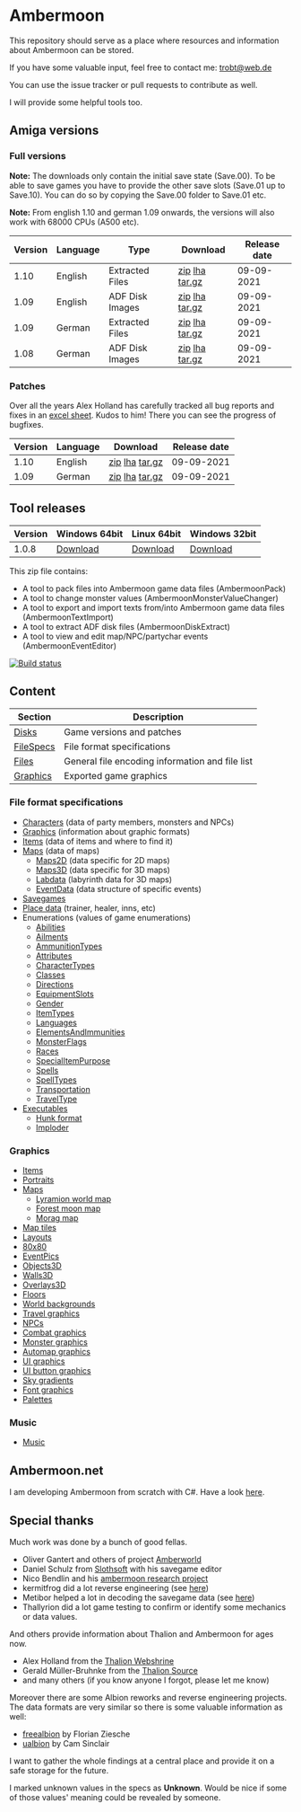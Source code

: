 # Ambermoon

This repository should serve as a place where resources and information about Ambermoon can be stored.

If you have some valuable input, feel free to contact me: trobt@web.de

You can use the issue tracker or pull requests to contribute as well.

I will provide some helpful tools too.

## Amiga versions

### Full versions

**Note:** The downloads only contain the initial save state (Save.00). To be able to save games you have to provide the other save slots (Save.01 up to Save.10).
 You can do so by copying the Save.00 folder to Save.01 etc.

**Note:** From english 1.10 and german 1.09 onwards, the versions will also work with 68000 CPUs (A500 etc).

Version | Language | Type | Download | Release date
--- | --- | --- | --- | ---
1.10 | English | Extracted Files | [zip](https://github.com/Pyrdacor/Ambermoon/raw/master/Disks/English/ambermoon_english_1.10_extracted.zip) [lha](https://github.com/Pyrdacor/Ambermoon/raw/master/Disks/English/ambermoon_english_1.10_extracted.lha) [tar.gz](https://github.com/Pyrdacor/Ambermoon/raw/master/Disks/English/ambermoon_english_1.10_extracted.tar.gz) | 09-09-2021
1.09 | English | ADF Disk Images | [zip](https://github.com/Pyrdacor/Ambermoon/raw/master/Disks/English/ambermoon_english_1.10_adf.zip) [lha](https://github.com/Pyrdacor/Ambermoon/raw/master/Disks/English/ambermoon_english_1.10_adf.lha) [tar.gz](https://github.com/Pyrdacor/Ambermoon/raw/master/Disks/English/ambermoon_english_1.10_adf.tar.gz) | 09-09-2021
1.09 | German | Extracted Files | [zip](https://github.com/Pyrdacor/Ambermoon/raw/master/Disks/German/ambermoon_german_1.09_extracted.zip) [lha](https://github.com/Pyrdacor/Ambermoon/raw/master/Disks/German/ambermoon_german_1.09_extracted.lha) [tar.gz](https://github.com/Pyrdacor/Ambermoon/raw/master/Disks/German/ambermoon_german_1.09_extracted.tar.gz) | 09-09-2021
1.08 | German | ADF Disk Images | [zip](https://github.com/Pyrdacor/Ambermoon/raw/master/Disks/German/ambermoon_german_1.09_adf.zip) [lha](https://github.com/Pyrdacor/Ambermoon/raw/master/Disks/German/ambermoon_german_1.09_adf.lha) [tar.gz](https://github.com/Pyrdacor/Ambermoon/raw/master/Disks/German/ambermoon_german_1.09_adf.tar.gz) | 09-09-2021

### Patches

Over all the years Alex Holland has carefully tracked all bug reports and fixes in an [excel sheet](https://docs.google.com/spreadsheets/d/1as5W8gibm-MTb9VEqpkfgtwWviqjQx96A3NmcvzX98A). Kudos to him!
There you can see the progress of bugfixes.

Version | Language | Download | Release date
--- | --- | --- | ---
1.10 | English | [zip](https://github.com/Pyrdacor/Ambermoon/raw/master/Disks/Patches/PyrdacorFixEnglish1.10.zip) [lha](https://github.com/Pyrdacor/Ambermoon/raw/master/Disks/Patches/PyrdacorFixEnglish1.10.lha) [tar.gz](https://github.com/Pyrdacor/Ambermoon/raw/master/Disks/Patches/PyrdacorFixEnglish1.10.tar.gz) | 09-09-2021
1.09 | German | [zip](https://github.com/Pyrdacor/Ambermoon/raw/master/Disks/Patches/PyrdacorFixGerman1.09.zip) [lha](https://github.com/Pyrdacor/Ambermoon/raw/master/Disks/Patches/PyrdacorFixGerman1.09.lha) [tar.gz](https://github.com/Pyrdacor/Ambermoon/raw/master/Disks/Patches/PyrdacorFixGerman1.09.tar.gz) | 09-09-2021


## Tool releases

Version | Windows 64bit | Linux 64bit | Windows 32bit
--- | --- | --- | ---
1.0.8 | [Download](https://github.com/Pyrdacor/Ambermoon/releases/download/v1.0.8/AmbermoonTools-Windows.zip) | [Download](https://github.com/Pyrdacor/Ambermoon/releases/download/v1.0.8/AmbermoonTools-Linux.tar.gz) | [Download](https://github.com/Pyrdacor/Ambermoon/releases/download/v1.0.8/AmbermoonTools-Windows32Bit.zip)

This zip file contains:
- A tool to pack files into Ambermoon game data files (AmbermoonPack)
- A tool to change monster values (AmbermoonMonsterValueChanger)
- A tool to export and import texts from/into Ambermoon game data files (AmbermoonTextImport)
- A tool to extract ADF disk files (AmbermoonDiskExtract)
- A tool to view and edit map/NPC/partychar events (AmbermoonEventEditor)

[![Build status](https://ci.appveyor.com/api/projects/status/dn5n21r8m11an48i/branch/master?svg=true)](https://ci.appveyor.com/project/Pyrdacor/ambermoon/branch/master)



## Content

Section | Description
--- | ---
[Disks](Disks) | Game versions and patches
[FileSpecs](FileSpecs) | File format specifications
[Files](Files) | General file encoding information and file list
[Graphics](Graphics) | Exported game graphics

### File format specifications

- [Characters](FileSpecs/Characters.md) (data of party members, monsters and NPCs)
- [Graphics](FileSpecs/Graphics.md) (information about graphic formats)
- [Items](FileSpecs/Items.md) (data of items and where to find it)
- [Maps](FileSpecs/Maps.md) (data of maps)
  - [Maps2D](FileSpecs/Maps2D.md) (data specific for 2D maps)
  - [Maps3D](FileSpecs/Maps3D.md) (data specific for 3D maps)
  - [Labdata](FileSpecs/Labdata.md) (labyrinth data for 3D maps)
  - [EventData](FileSpecs/EventData.md) (data structure of specific events)
- [Savegames](FileSpecs/Savegame.md)
- [Place data](FileSpecs/PlaceData.md) (trainer, healer, inns, etc)
- Enumerations (values of game enumerations)
  - [Abilities](FileSpecs/Enumerations/Abilities.md)
  - [Ailments](FileSpecs/Enumerations/Ailments.md)
  - [AmmunitionTypes](FileSpecs/Enumerations/AmmunitionTypes.md)
  - [Attributes](FileSpecs/Enumerations/Attributes.md)
  - [CharacterTypes](FileSpecs/Enumerations/CharacterTypes.md)
  - [Classes](FileSpecs/Enumerations/Classes.md)
  - [Directions](FileSpecs/Enumerations/Directions.md)
  - [EquipmentSlots](FileSpecs/Enumerations/EquipmentSlots.md)
  - [Gender](FileSpecs/Enumerations/Gender.md)
  - [ItemTypes](FileSpecs/Enumerations/ItemTypes.md)
  - [Languages](FileSpecs/Enumerations/Languages.md)
  - [ElementsAndImmunities](FileSpecs/Enumerations/ElementsAndImmunities.md)
  - [MonsterFlags](FileSpecs/Enumerations/MonsterFlags.md)
  - [Races](FileSpecs/Enumerations/Races.md)
  - [SpecialItemPurpose](FileSpecs/Enumerations/SpecialItemPurpose.md)
  - [Spells](FileSpecs/Enumerations/Spells.md)
  - [SpellTypes](FileSpecs/Enumerations/SpellTypes.md)
  - [Transportation](FileSpecs/Enumerations/Transportation.md)
  - [TravelType](FileSpecs/Enumerations/TravelType.md)
- [Executables](Files/Executables.md)
  - [Hunk format](Files/Hunks.md)
  - [Imploder](Files/Imploding.md)

### Graphics

- [Items](Graphics/Items)
- [Portraits](Graphics/Portraits)
- [Maps](Graphics/Maps)
  - [Lyramion world map](Graphics/Maps/001.png)
  - [Forest moon map](Graphics/Maps/300.png)
  - [Morag map](Graphics/Maps/513.png)
- [Map tiles](Graphics/Mapicons)
- [Layouts](Graphics/Layouts)
- [80x80](Graphics/80x80)
- [EventPics](Graphics/EventPics)
- [Objects3D](Graphics/Objects3D)
- [Walls3D](Graphics/Walls3D)
- [Overlays3D](Graphics/Overlays3D)
- [Floors](Graphics/Floors)
- [World backgrounds](Graphics/WorldBackgrounds)
- [Travel graphics](Graphics/TravelGfx)
- [NPCs](Graphics/NPCs)
- [Combat graphics](Graphics/CombatGraphics)
- [Monster graphics](Graphics/Monsters)
- [Automap graphics](Graphics/AutomapGfx)
- [UI graphics](Graphics/UIGfx)
- [UI button graphics](Graphics/Buttons)
- [Sky gradients](Graphics/SkyGradients)
- [Font graphics](Graphics/Font)
- [Palettes](Graphics/Palettes.png)

### Music

- [Music](Files/Music.md)


## Ambermoon.net

I am developing Ambermoon from scratch with C#. Have a look [here](https://github.com/Pyrdacor/Ambermoon.net).

## Special thanks

Much work was done by a bunch of good fellas.
- Oliver Gantert and others of project [Amberworld](http://amberworld.sourceforge.net/)
- Daniel Schulz from [Slothsoft](http://slothsoft.net/Ambermoon/) with his savegame editor
- Nico Bendlin and his [ambermoon research project](https://gitlab.com/ambermoon/research)
- kermitfrog did a lot reverse engineering (see [here](https://github.com/Pyrdacor/Ambermoon.net/issues/64))
- Metibor helped a lot in decoding the savegame data (see [here](https://github.com/Pyrdacor/Ambermoon.net/issues/45))
- Thallyrion did a lot game testing to confirm or identify some mechanics or data values.

 And others provide information about Thalion and Ambermoon for ages now.
- Alex Holland from the [Thalion Webshrine](http://thalion.exotica.org.uk/)
- Gerald Müller-Bruhnke from the [Thalion Source](http://home.wtal.de/gmb/index.htm)
- and many others (if you know anyone I forgot, please let me know)

Moreover there are some Albion reworks and reverse engineering projects. The data formats are very similar so there is some valuable information as well:
- [freealbion](https://github.com/freealbion/freealbion) by Florian Ziesche
- [ualbion](https://github.com/csinkers/ualbion) by Cam Sinclair

I want to gather the whole findings at a central place and provide it on a safe storage for the future.

I marked unknown values in the specs as **Unknown**. Would be nice if some of those values' meaning could be revealed by someone.
